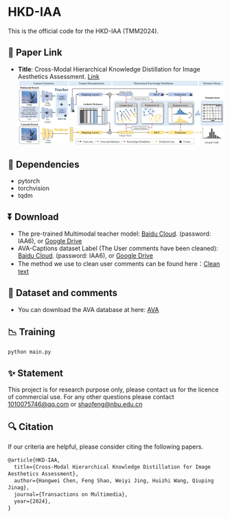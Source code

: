 # HKD-IAA
This is the official code for the HKD-IAA (TMM2024).
## 🔗 Paper Link
- **Title**: Cross-Modal Hierarchical Knowledge Distillation for Image Aesthetics Assessment. [Link](https:)
![img](Method.png)

## 📃 Dependencies
- pytorch
- torchvision
- tqdm

## ⏬ Download
- The pre-trained Multimodal teacher model: [Baidu Cloud](https:). (password: IAA6), or [Google Drive](https:)
- AVA-Captions dataset Label (The User comments have been cleaned): [Baidu Cloud](https://pan.baidu.com/s/1xZ6qV-hMmsQqr9QL-dyrcg). (password: IAA6), or [Google Drive](https://drive.google.com/file/d/1btO_UHf2bbdTMtxpKKByicwq0TE14AyC/view?usp=sharing)
- The method we use to clean user comments can be found here：[Clean text](https://github.com/V-Sense/Aesthetic-Image-Captioning-ICCVW-2019)

## 📂 Dataset and comments
- You can download the AVA database at here: [AVA](https://github.com/imfing/ava_downloader)


## 📉 Training
```
python main.py
```

## ✨ Statement
This project is for research purpose only, please contact us for the licence of commercial use. For any other questions please contact 1010075746@qq.com or shaofeng@nbu.edu.cn

## 🔍 Citation
If our criteria are helpful, please consider citing the following papers.
```
@article{HKD-IAA,
  title={Cross-Modal Hierarchical Knowledge Distillation for Image Aesthetics Assessment},
  author={Hangwei Chen, Feng Shao, Weiyi Jing, Huizhi Wang, Qiuping Jinag},
  journal={Transactions on Multimedia},
  year={2024},
}
```



